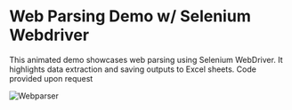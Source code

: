# Web Parsing Demo w/ Selenium Webdriver

This animated demo showcases web parsing using Selenium WebDriver. It highlights data extraction and saving outputs to Excel sheets.
Code provided upon request

![Webparser](https://i.imgur.com/UitiRtR.gif)
